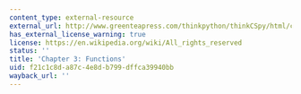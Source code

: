 ```yaml
---
content_type: external-resource
external_url: http://www.greenteapress.com/thinkpython/thinkCSpy/html/chap03.html
has_external_license_warning: true
license: https://en.wikipedia.org/wiki/All_rights_reserved
status: ''
title: 'Chapter 3: Functions'
uid: f21c1c8d-a87c-4e8d-b799-dffca39940bb
wayback_url: ''
---
```

